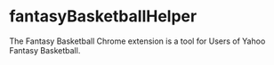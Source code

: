 # fantasyBasketballHelper
The Fantasy Basketball Chrome extension is a tool for Users of Yahoo Fantasy Basketball. 
